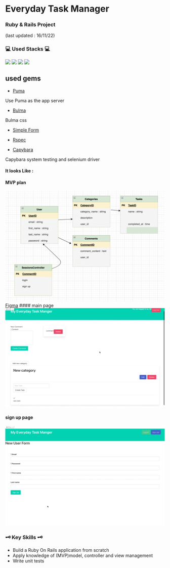 # Everyday Task Manager
### Ruby & Rails Project

(last updated : 16/11/22)
### 💻 Used Stacks 💻

<img src="https://img.shields.io/badge/Ruby-CC342D?style=for-the-badge&logo=ruby&logoColor=white">
<img src="https://img.shields.io/badge/RubyOnRails-CC0000?style=for-the-badge&logo=rubyonrails&logoColor=white">
<img src="https://img.shields.io/badge/RubyGems-E9573F?style=for-the-badge&logo=rubygems&logoColor=white">
<img src="https://img.shields.io/badge/SQLite-003B57?style=for-the-badge&logo=SQLite&logoColor=white">

## used gems 

* <a href="https://github.com/puma/puma">Puma</a>
<p>Use Puma as the app server</p>

* <a href="https://github.com/dhmgroup/bulmajs-rails">Bulma</a>
<p>Bulma css</p>

* <a href="https://github.com/heartcombo/simple_form">Simple Form</a>

* <a href="https://rspec.info/">Rspec</a>

* <a href="https://github.com/teamcapybara/capybara">Capybara</a>
<p>Capybara system testing and selenium driver</p>

#### It looks Like : 

#### MVP plan
<img src="./src/images/draw_io.png">
<a href="https://www.figma.com/file/8yiNRP6MKV9rZUR8Hr4SFc/Ruby-On-Rails-Task-App?node-id=0%3A1&t=ybHd6CcWpknAF53s-0">Figma</a>
#### main page
<img src="./src/images/main.png">

#### sign up page
<img src="./src/images/sign_up.png">

### 🗝 Key Skills 🗝
* Build a Ruby On Rails application from scratch
* Apply knowledge of (MVP)model, controller and view management
* Write unit tests